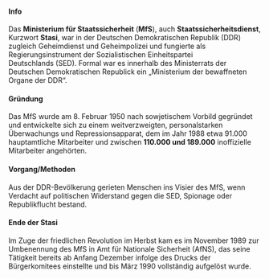 #### Info
Das **Ministerium für Staatssicherheit** (**MfS**), auch **Staatssicherheitsdienst**, Kurzwort **Stasi**, war in der Deutschen Demokratischen Republik (DDR) zugleich Geheimdienst und Geheimpolizei und fungierte als Regierungsinstrument der Sozialistischen Einheitspartei Deutschlands (SED). 
Formal war es innerhalb des Ministerrats der Deutschen Demokratischen Republick ein „Ministerium der bewaffneten Organe der DDR“. 

#### Gründung
Das MfS wurde am 8. Februar 1950 nach sowjetischem Vorbild gegründet und entwickelte sich zu einem weitverzweigten, personalstarken Überwachungs und Repressionsapparat, dem im Jahr 1988 etwa 91.000 hauptamtliche Mitarbeiter und zwischen **110.000 und 189.000** inoffizielle Mitarbeiter angehörten.

#### Vorgang/Methoden
Aus der DDR-Bevölkerung gerieten Menschen ins Visier des MfS, wenn Verdacht auf politischen Widerstand gegen die SED, Spionage oder Republikflucht bestand.

#### Ende der Stasi
Im Zuge der friedlichen Revolution im Herbst kam es im November 1989 zur Umbenennung des MfS in Amt für Nationale Sicherheit (AfNS), das seine Tätigkeit bereits ab Anfang Dezember infolge des Drucks der Bürgerkomitees einstellte und bis März 1990 vollständig aufgelöst wurde.